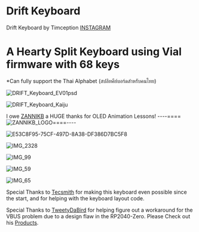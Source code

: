 # Drift Keyboard
Drift Keyboard by Timception [INSTAGRAM](https://www.instagram.com/majin_keyboards/)

A Hearty Split Keyboard using Vial firmware with 68 keys
=========================================================
*Can fully support the Thai Alphabet (สปลิทคีย์บอร์ดสำหรับคนไทย)

![DRIFT_Keyboard_EV01psd](https://github.com/Timception/Drift/assets/84595044/a8ad2528-249f-4310-a324-4c62dbdfb540)

![DRIFT_Keyboard_Kaiju](https://github.com/Timception/Drift/assets/84595044/a0f79aaa-8451-4e9c-bb01-142a24413e9a)

I owe [ZANNIKB](https://www.instagram.com/zannikb/) a HUGE thanks for OLED Animation Lessons! ----====![ZANNIKB_LOGO](https://github.com/Timception/Drift/assets/84595044/16948fb5-0360-4244-a7d2-38ecee8af839)====----


![E53C8F95-75CF-497D-8A38-DF386D7BC5F8](https://github.com/Timception/Drift/assets/84595044/9ee9f1c4-968e-4e2d-a7df-c07d46234df8)

![IMG_2328](https://github.com/Timception/Drift/assets/84595044/5031458b-64ed-4999-8ead-e81d2a81be79)

![IMG_99](https://github.com/Timception/Drift/assets/84595044/8564e7ff-cd27-4198-a931-2e270779589b)

![IMG_59](https://github.com/Timception/Drift/assets/84595044/f31c96c9-44be-4a80-81c2-696c504b9038)

![IMG_65](https://github.com/Timception/Drift/assets/84595044/3df4b51b-a8d0-457b-944e-bb4edaed057f)


Special Thanks to [Tecsmith](https://github.com/Tecsmith) for making this keyboard even possible since the start, and for helping with the keyboard layout code.

Special Thanks to [TweetyDaBird](https://github.com/TweetyDaBird) for helping figure out a workaround for the VBUS problem due to a design flaw in the RP2040-Zero.
Please Check out his [Products](https://lectronz.com/stores/tweetys-wild-thinking).
